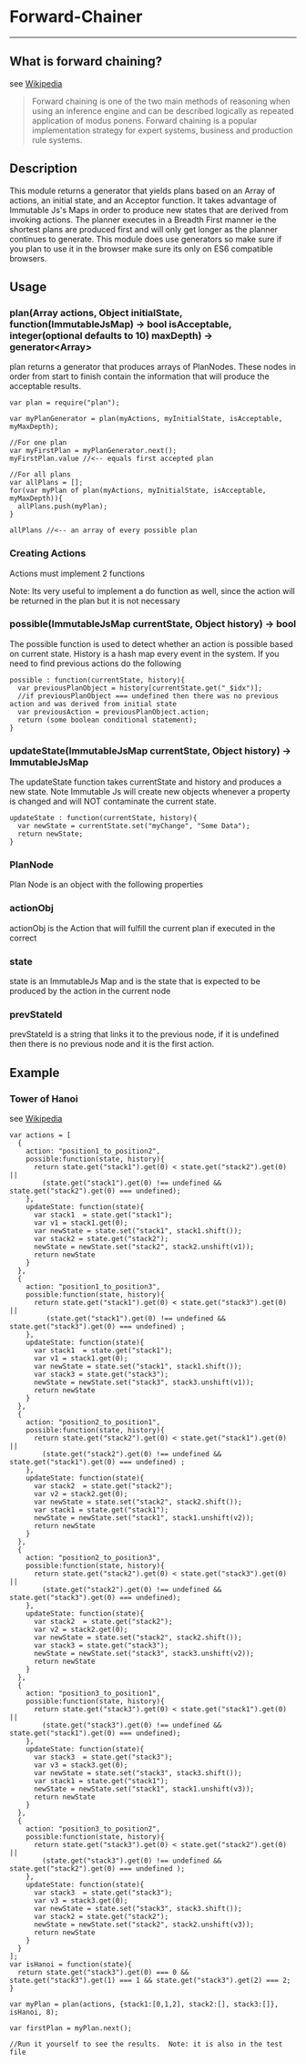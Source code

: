 
# Forward-Chainer

----

## What is forward chaining?
see [Wikipedia](https://en.wikipedia.org/wiki/Forward_chaining)

> Forward chaining is one of the two main methods of reasoning when using an inference engine and can be described logically as repeated application of modus ponens. Forward chaining is a popular implementation strategy for expert systems, business and production rule systems.

## Description

This module returns a generator that yields plans based on an Array of actions, an initial state, and an Acceptor function.  It takes advantage of Immutable Js's Maps in order to produce new states that are derived from invoking actions.
The planner executes in a Breadth First manner ie the shortest plans are produced first and will only get longer as the planner continues to generate.
This module does use generators so make sure if you plan to use it in the browser make sure its only on ES6 compatible browsers.

## Usage

### plan(Array<Actions> actions, Object initialState, function(ImmutableJsMap) -> bool isAcceptable, integer(optional defaults to 10) maxDepth) -> generator<Array<PlanNode>>

plan returns a generator that produces arrays of PlanNodes.  These nodes in order from start to finish contain the information that will produce the acceptable results.

```
var plan = require("plan");

var myPlanGenerator = plan(myActions, myInitialState, isAcceptable, myMaxDepth);

//For one plan
var myFirstPlan = myPlanGenerator.next();
myFirstPlan.value //<-- equals first accepted plan

//For all plans
var allPlans = [];
for(var myPlan of plan(myActions, myInitialState, isAcceptable, myMaxDepth)){
  allPlans.push(myPlan);
}

allPlans //<-- an array of every possible plan

```

### Creating Actions

Actions must implement 2 functions

Note: Its very useful to implement a do function as well, since the action will be returned in the plan but it is not necessary

### possible(ImmutableJsMap currentState, Object history) -> bool

The possible function is used to detect whether an action is possible based on current state.
History is a hash map every event in the system.  If you need to find previous actions do the following

```
possible : function(currentState, history){
  var previousPlanObject = history[currentState.get("_$idx")];
  //if previousPlanObject === undefined then there was no previous action and was derived from initial state
  var previousAction = previousPlanObject.action;
  return (some boolean conditional statement);
}
```

### updateState(ImmutableJsMap currentState, Object history) -> ImmutableJsMap

The updateState function takes currentState and history and produces a new state.  Note Immutable Js will create new objects whenever a property is changed and will NOT contaminate the current state.

```
updateState : function(currentState, history){
  var newState = currentState.set("myChange", "Some Data");
  return newState;
}
```

### PlanNode

Plan Node is an object with the following properties
### actionObj
actionObj is the Action that will fulfill the current plan if executed in the correct
### state
state is an ImmutableJs Map and is the state that is expected to be produced by the action in the current node
### prevStateId
prevStateId is a string that links it to the previous node, if it is undefined then there is no previous node and it is the first action.

## Example

### Tower of Hanoi
see [Wikipedia](https://en.wikipedia.org/wiki/Tower_of_Hanoi)

```
var actions = [
  {
    action: "position1_to_position2",
    possible:function(state, history){
      return state.get("stack1").get(0) < state.get("stack2").get(0) ||
        (state.get("stack1").get(0) !== undefined && state.get("stack2").get(0) === undefined);
    },
    updateState: function(state){
      var stack1  = state.get("stack1");
      var v1 = stack1.get(0);
      var newState = state.set("stack1", stack1.shift());
      var stack2 = state.get("stack2");
      newState = newState.set("stack2", stack2.unshift(v1));
      return newState
    }
  },
  {
    action: "position1_to_position3",
    possible:function(state, history){
      return state.get("stack1").get(0) < state.get("stack3").get(0) ||
         (state.get("stack1").get(0) !== undefined && state.get("stack3").get(0) === undefined) ;
    },
    updateState: function(state){
      var stack1  = state.get("stack1");
      var v1 = stack1.get(0);
      var newState = state.set("stack1", stack1.shift());
      var stack3 = state.get("stack3");
      newState = newState.set("stack3", stack3.unshift(v1));
      return newState
    }
  },
  {
    action: "position2_to_position1",
    possible:function(state, history){
      return state.get("stack2").get(0) < state.get("stack1").get(0) ||
        (state.get("stack2").get(0) !== undefined && state.get("stack1").get(0) === undefined) ;
    },
    updateState: function(state){
      var stack2  = state.get("stack2");
      var v2 = stack2.get(0);
      var newState = state.set("stack2", stack2.shift());
      var stack1 = state.get("stack1");
      newState = newState.set("stack1", stack1.unshift(v2));
      return newState
    }
  },
  {
    action: "position2_to_position3",
    possible:function(state, history){
      return state.get("stack2").get(0) < state.get("stack3").get(0) ||
        (state.get("stack2").get(0) !== undefined &&  state.get("stack3").get(0) === undefined);
    },
    updateState: function(state){
      var stack2  = state.get("stack2");
      var v2 = stack2.get(0);
      var newState = state.set("stack2", stack2.shift());
      var stack3 = state.get("stack3");
      newState = newState.set("stack3", stack3.unshift(v2));
      return newState
    }
  },
  {
    action: "position3_to_position1",
    possible:function(state, history){
      return state.get("stack3").get(0) < state.get("stack1").get(0) ||
        (state.get("stack3").get(0) !== undefined &&  state.get("stack1").get(0) === undefined);
    },
    updateState: function(state){
      var stack3  = state.get("stack3");
      var v3 = stack3.get(0);
      var newState = state.set("stack3", stack3.shift());
      var stack1 = state.get("stack1");
      newState = newState.set("stack1", stack1.unshift(v3));
      return newState
    }
  },
  {
    action: "position3_to_position2",
    possible:function(state, history){
      return state.get("stack3").get(0) < state.get("stack2").get(0) ||
        (state.get("stack3").get(0) !== undefined && state.get("stack2").get(0) === undefined );
    },
    updateState: function(state){
      var stack3  = state.get("stack3");
      var v3 = stack3.get(0);
      var newState = state.set("stack3", stack3.shift());
      var stack2 = state.get("stack2");
      newState = newState.set("stack2", stack2.unshift(v3));
      return newState
    }
  }
];
var isHanoi = function(state){
  return state.get("stack3").get(0) === 0 && state.get("stack3").get(1) === 1 && state.get("stack3").get(2) === 2;
}

var myPlan = plan(actions, {stack1:[0,1,2], stack2:[], stack3:[]}, isHanoi, 8);

var firstPlan = myPlan.next();

//Run it yourself to see the results.  Note: it is also in the test file
```
